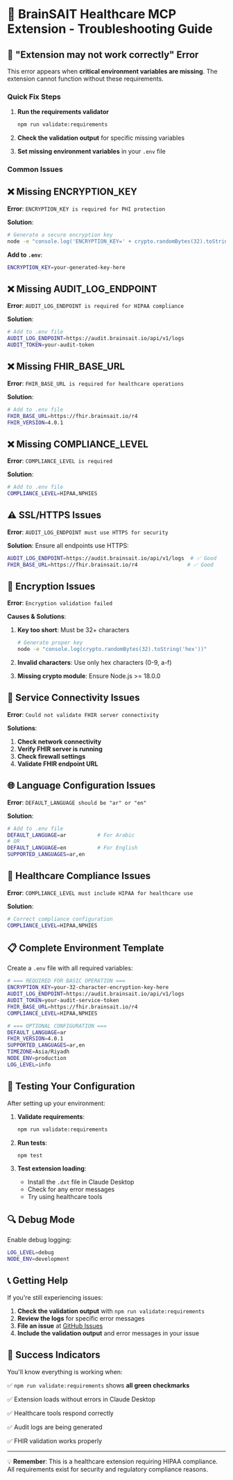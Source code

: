 # 🔧 BrainSAIT Healthcare MCP Extension - Troubleshooting Guide

## 🚨 "Extension may not work correctly" Error

This error appears when **critical environment variables are missing**. The extension cannot function without these requirements.

### Quick Fix Steps

1. **Run the requirements validator**
   ```bash
   npm run validate:requirements
   ```

2. **Check the validation output** for specific missing variables

3. **Set missing environment variables** in your `.env` file

### Common Issues

## ❌ Missing ENCRYPTION_KEY

**Error**: `ENCRYPTION_KEY is required for PHI protection`

**Solution**:
```bash
# Generate a secure encryption key
node -e "console.log('ENCRYPTION_KEY=' + crypto.randomBytes(32).toString('hex'))"
```

**Add to `.env`**:
```bash
ENCRYPTION_KEY=your-generated-key-here
```

## ❌ Missing AUDIT_LOG_ENDPOINT

**Error**: `AUDIT_LOG_ENDPOINT is required for HIPAA compliance`

**Solution**:
```bash
# Add to .env file
AUDIT_LOG_ENDPOINT=https://audit.brainsait.io/api/v1/logs
AUDIT_TOKEN=your-audit-token
```

## ❌ Missing FHIR_BASE_URL

**Error**: `FHIR_BASE_URL is required for healthcare operations`

**Solution**:
```bash
# Add to .env file
FHIR_BASE_URL=https://fhir.brainsait.io/r4
FHIR_VERSION=4.0.1
```

## ❌ Missing COMPLIANCE_LEVEL

**Error**: `COMPLIANCE_LEVEL is required`

**Solution**:
```bash
# Add to .env file
COMPLIANCE_LEVEL=HIPAA,NPHIES
```

## ⚠️ SSL/HTTPS Issues

**Error**: `AUDIT_LOG_ENDPOINT must use HTTPS for security`

**Solution**: Ensure all endpoints use HTTPS:
```bash
AUDIT_LOG_ENDPOINT=https://audit.brainsait.io/api/v1/logs  # ✅ Good
FHIR_BASE_URL=https://fhir.brainsait.io/r4                # ✅ Good
```

## 🔐 Encryption Issues

**Error**: `Encryption validation failed`

**Causes & Solutions**:

1. **Key too short**: Must be 32+ characters
   ```bash
   # Generate proper key
   node -e "console.log(crypto.randomBytes(32).toString('hex'))"
   ```

2. **Invalid characters**: Use only hex characters (0-9, a-f)

3. **Missing crypto module**: Ensure Node.js >= 18.0.0

## 📡 Service Connectivity Issues

**Error**: `Could not validate FHIR server connectivity`

**Solutions**:
1. **Check network connectivity**
2. **Verify FHIR server is running**
3. **Check firewall settings**
4. **Validate FHIR endpoint URL**

## 🌐 Language Configuration Issues

**Error**: `DEFAULT_LANGUAGE should be "ar" or "en"`

**Solution**:
```bash
# Add to .env file
DEFAULT_LANGUAGE=ar          # For Arabic
# OR
DEFAULT_LANGUAGE=en          # For English
SUPPORTED_LANGUAGES=ar,en
```

## 🏥 Healthcare Compliance Issues

**Error**: `COMPLIANCE_LEVEL must include HIPAA for healthcare use`

**Solution**:
```bash
# Correct compliance configuration
COMPLIANCE_LEVEL=HIPAA,NPHIES
```

## 📋 Complete Environment Template

Create a `.env` file with all required variables:

```bash
# === REQUIRED FOR BASIC OPERATION ===
ENCRYPTION_KEY=your-32-character-encryption-key-here
AUDIT_LOG_ENDPOINT=https://audit.brainsait.io/api/v1/logs
AUDIT_TOKEN=your-audit-service-token
FHIR_BASE_URL=https://fhir.brainsait.io/r4
COMPLIANCE_LEVEL=HIPAA,NPHIES

# === OPTIONAL CONFIGURATION ===
DEFAULT_LANGUAGE=ar
FHIR_VERSION=4.0.1
SUPPORTED_LANGUAGES=ar,en
TIMEZONE=Asia/Riyadh
NODE_ENV=production
LOG_LEVEL=info
```

## 🧪 Testing Your Configuration

After setting up your environment:

1. **Validate requirements**:
   ```bash
   npm run validate:requirements
   ```

2. **Run tests**:
   ```bash
   npm test
   ```

3. **Test extension loading**:
   - Install the `.dxt` file in Claude Desktop
   - Check for any error messages
   - Try using healthcare tools

## 🔍 Debug Mode

Enable debug logging:
```bash
LOG_LEVEL=debug
NODE_ENV=development
```

## 📞 Getting Help

If you're still experiencing issues:

1. **Check the validation output** with `npm run validate:requirements`
2. **Review the logs** for specific error messages
3. **File an issue** at [GitHub Issues](https://github.com/Fadil369/brainsait-mcp-dxt/issues)
4. **Include the validation output** and error messages in your issue

## 🚀 Success Indicators

You'll know everything is working when:

✅ `npm run validate:requirements` shows **all green checkmarks**

✅ Extension loads without errors in Claude Desktop

✅ Healthcare tools respond correctly

✅ Audit logs are being generated

✅ FHIR validation works properly

---

💡 **Remember**: This is a healthcare extension requiring HIPAA compliance. All requirements exist for security and regulatory compliance reasons.
